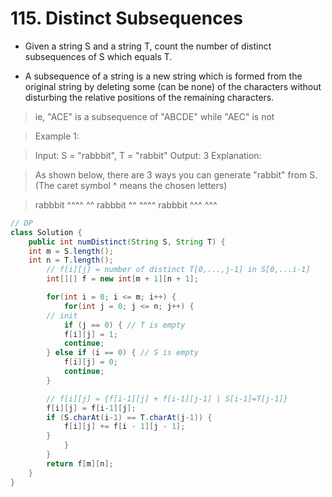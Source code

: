 # 115. Distinct Subsequences

- Given a string S and a string T, count the number of distinct subsequences of S which equals T.

- A subsequence of a string is a new string which is formed from the original string by deleting some (can be none) of the characters without disturbing the relative positions of the remaining characters.

> ie, "ACE" is a subsequence of "ABCDE" while "AEC" is not

> Example 1:

> Input: S = "rabbbit", T = "rabbit"
> Output: 3
> Explanation:

> As shown below, there are 3 ways you can generate "rabbit" from S.
> (The caret symbol ^ means the chosen letters)

> rabbbit
> ^^^^ ^^
> rabbbit
> ^^ ^^^^
> rabbbit
> ^^^ ^^^

```java
// DP
class Solution {
    public int numDistinct(String S, String T) {
	int m = S.length();
	int n = T.length();
        // f[i][j] = number of distinct T[0,...,j-1] in S[0,...i-1]
        int[][] f = new int[m + 1][n + 1];

        for(int i = 0; i <= m; i++) {
            for(int j = 0; j <= n; j++) {
		// init
	    	if (j == 0) { // T is empty
			f[i][j] = 1;
			continue;
		} else if (i == 0) { // S is empty
			f[i][j] = 0;
			continue;
		}

		// f[i][j] = {f[i-1][j] + f[i-1][j-1] | S[i-1]=T[j-1]}
		f[i][j] = f[i-1][j];
		if (S.charAt(i-1) == T.charAt(j-1)) {
			f[i][j] += f[i - 1][j - 1];
		}
            }
        }
        return f[m][n];
    }
}
```
